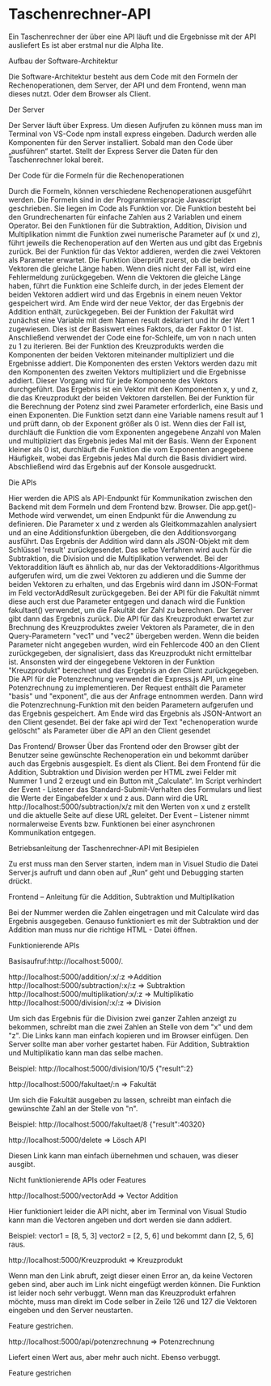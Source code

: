 # Taschenrechner-API
Ein Taschenrechner der über eine API läuft und die Ergebnisse mit der API ausliefert
Es ist aber erstmal nur die Alpha lite.

Aufbau der Software-Architektur

Die Software-Architektur besteht aus dem Code mit den Formeln der Rechenoperationen, dem Server, der API und dem Frontend, wenn man dieses nutzt. Oder dem Browser als Client.


Der Server

Der Server läuft über Express. Um diesen Aufjrufen zu können muss man im Terminal von VS-Code npm install express eingeben. Dadurch werden alle Komponenten für den Server installiert. Sobald man den Code über „ausführen“ startet. Stellt der Express Server die Daten für den Taschenrechner lokal bereit.


Der Code für die Formeln für die Rechenoperationen

Durch die Formeln, können verschiedene Rechenoperationen ausgeführt werden. Die Formeln sind in der Programmierspracje Javascript geschrieben. Sie liegen im Code 	als Funktion vor. Die Funktion besteht bei den Grundrechenarten für einfache Zahlen aus 2 Variablen und einem Operator. Bei den Funktionen für die Subtraktion, Addition, Division und Multiplikation nimmt die Funktion zwei numerische Parameter auf (x und z), führt jeweils die Rechenoperation auf den Werten aus und gibt das Ergebnis zurück. Bei der Funktion für das Vektor addieren, werden die zwei Vektoren als Parameter erwartet. Die Funktion überprüft zuerst, ob die beiden Vektoren die gleiche Länge haben. Wenn dies nicht der Fall ist, wird eine Fehlermeldung zurückgegeben. Wenn die Vektoren die gleiche Länge haben, führt die Funktion eine Schleife durch, in der jedes Element der beiden Vektoren addiert wird und das Ergebnis in einem neuen Vektor gespeichert wird. Am Ende wird der neue Vektor, der das Ergebnis der Addition enthält, zurückgegeben. Bei der Funktion der Fakultät wird zunächst eine Variable mit dem Namen result deklariert und ihr der Wert 1 zugewiesen. Dies ist der Basiswert eines Faktors, da der Faktor 0 1 ist. Anschließend verwendet der Code eine for-Schleife, um von n nach unten zu 1 zu iterieren. Bei der Funktion des Kreuzprodukts werden die Komponenten der beiden Vektoren miteinander multipliziert und die Ergebnisse addiert. Die Komponenten des ersten Vektors werden dazu mit den Komponenten des zweiten Vektors multipliziert und die Ergebnisse addiert. Dieser Vorgang wird für jede Komponente des Vektors durchgeführt. Das Ergebnis ist ein Vektor mit den Komponenten x, y und z, die das Kreuzprodukt der beiden Vektoren darstellen. Bei der  Funktion für die Berechnung der Potenz sind zwei Parameter erforderlich, eine Basis und einen Exponenten. Die Funktion setzt dann eine Variable namens result auf 1 und prüft dann, ob der Exponent größer als 0 ist. Wenn dies der Fall ist, durchläuft die Funktion die vom Exponenten angegebene Anzahl von Malen und multipliziert das Ergebnis jedes Mal mit der Basis. Wenn der Exponent kleiner als 0 ist, durchläuft die Funktion die vom Exponenten angegebene Häufigkeit, wobei das Ergebnis jedes Mal durch die Basis dividiert wird. Abschließend wird das Ergebnis auf der Konsole ausgedruckt.

Die APIs

Hier werden die APIS als API-Endpunkt für Kommunikation zwischen den Backend 		mit dem Formeln und dem Frontend bzw. Browser. Die app.get()-Methode wird verwendet, um einen Endpunkt für die Anwendung zu definieren. Die Parameter x 		und z werden als Gleitkommazahlen analysiert und an eine Additionsfunktion übergeben, die den Additionsvorgang ausführt. Das Ergebnis der Addition wird dann als JSON-Objekt mit dem Schlüssel 'result' zurückgesendet.
Das selbe Verfahren wird auch für die Subtraktion, die Division und die Multiplikation verwendet.
Bei der Vektoraddition läuft es ähnlich ab, nur  das  der Vektoradditions-Algorithmus aufgerufen wird, um die zwei Vektoren zu addieren und die Summe der beiden Vektoren zu erhalten, und das Ergebnis wird dann im JSON-Format im Feld vectorAddResult zurückgegeben.
Bei der API für die Fakultät nimmt diese auch erst due Parameter entgegen und danach wird die Funktion fakultaet() verwendet, um die Fakultät der Zahl zu berechnen. Der Server gibt dann das Ergebnis zurück. Die API  für das Kreuzprodukt erwartet zur Brechnung des Kreuzproduktes zweier Vektoren als Parameter, die in den Query-Parametern "vec1" und "vec2" übergeben werden. Wenn die beiden Parameter nicht angegeben wurden, wird ein Fehlercode 400 an den Client zurückgegeben, der signalisiert, dass das Kreuzprodukt nicht ermittelbar ist. Ansonsten wird der eingegebene Vektoren in der Funktion "Kreuzprodukt" berechnet und das Ergebnis an den Client zurückgegeben. Die API für die Potenzrechnung verwendet die Express.js API, um eine Potenzrechnung zu implementieren. 
Der	Request enthält die Parameter "basis" und "exponent", die aus der Anfrage entnommen werden. Dann wird die Potenzrechnung-Funktion mit den beiden Parametern aufgerufen und das Ergebnis gespeichert. Am Ende wird das Ergebnis als JSON-Antwort an den Client gesendet.
Bei der fake api wird der Text "echenoperation wurde gelöscht" als Parameter über die API an den Client gesendet

Das Frontend/ Browser
Über das Frontend oder den Browser gibt der Benutzer seine gewünschte Rechenoperation ein und bekommt darüber auch das Ergebnis ausgespielt. Es dient als Client. Bei dem Frontend für die Addition, Subtraktion und Division werden per HTML zwei Felder mit Nummer 1 und 2 erzeugt und ein Button mit „Calculate“. Im Script verhindert der Event - Listener das Standard-Submit-Verhalten des Formulars und liest die Werte der Eingabefelder x und z aus. Dann wird die URL 	http://localhost:5000/subtraction/x/z mit den Werten von x und z erstellt und die aktuelle Seite auf diese URL geleitet. Der Event – Listener nimmt normalerweise 		Events bzw. Funktionen bei einer asynchronen Kommunikation entgegen. 


Betriebsanleitung der Taschenrechner-API mit Besipielen

Zu erst muss man den Server starten, indem man in Visuel Studio  die Datei Server.js aufruft und dann oben auf „Run“ geht und Debugging starten drückt.
  
Frontend – Anleitung für die Addition, Subtraktion und Multiplikation

Bei der Nummer werden die Zahlen eingetragen und mit Calculate wird das Ergebnis ausgegeben.
Genauso funktioniert es mit der Subtraktion und der Addition man muss nur die richtige HTML - Datei öffnen.


Funktionierende APIs

Basisaufruf:http://localhost:5000/.

http://localhost:5000/addition/:x/:z =>Addition
http://localhost:5000/subtraction/:x/:z => Subtraktion
http://localhost:5000/multiplikation/:x/:z => Multiplikatio
http://localhost:5000/division/:x/:z => Division

Um sich das Ergebnis für die Division zwei ganzer Zahlen anzeigt zu bekommen, schreibt man die zwei Zahlen an Stelle von dem "x" und dem "z". Die Links kann man einfach kopieren und im Browser einfügen. Den Server sollte man aber vorher gestartet haben. Für Addition, Subtraktion und Multiplikatio kann man das selbe machen.

Beispiel:
http://localhost:5000/division/10/5
{"result":2}

http://localhost:5000/fakultaet/:n => Fakultät

Um sich die Fakultät ausgeben zu lassen, schreibt man einfach die gewünschte Zahl an der Stelle von "n". 

Beispiel:
http://localhost:5000/fakultaet/8
{"result":40320}

http://localhost:5000/delete => Lösch API

Diesen Link kann man einfach übernehmen und schauen, was dieser ausgibt.


Nicht funktionierende APIs oder Features

http://localhost:5000/vectorAdd => Vector Addition

Hier funktioniert leider die API nicht, aber im Terminal von Visual Studio kann man die Vectoren angeben und dort werden sie dann addiert.

Beispiel: 
vector1 = [8, 5, 3]
vector2 = [2, 5, 6]
 und bekommt dann [2, 5, 6] raus.

 http://localhost:5000/Kreuzprodukt => Kreuzprodukt

Wenn man den Link abruft, zeigt dieser einen Error an, da keine Vectoren geben sind, aber auch im Link nicht eingefügt werden können.
Die Funktion ist leider noch sehr verbuggt.
Wenn man das Kreuzprodukt erfahren möchte, muss man direkt im Code selber in Zeile 126 und 127 die Vektoren eingeben und den Server neustarten. 

Feature gestrichen.

http://localhost:5000/api/potenzrechnung => Potenzrechnung

Liefert einen Wert aus, aber mehr auch nicht. Ebenso verbuggt. 
 
Feature gestrichen
